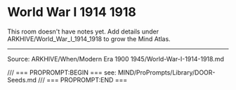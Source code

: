 # World War I 1914 1918

This room doesn't have notes yet. Add details under ARKHIVE/World_War_I_1914_1918 to grow the Mind Atlas.

---
Source: ARKHIVE/When/Modern Era 1900 1945/World-War-I-1914-1918.md

/// === PROPROMPT:BEGIN ===
see: MIND/ProPrompts/Library/DOOR-Seeds.md
/// === PROPROMPT:END ===
